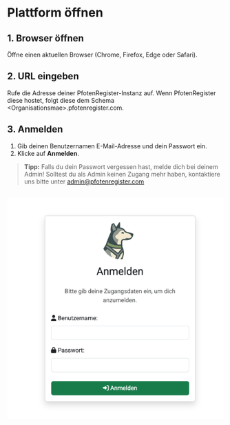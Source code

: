 # Plattform öffnen

## 1. Browser öffnen  
Öffne einen aktuellen Browser (Chrome, Firefox, Edge oder Safari).

## 2. URL eingeben  
Rufe die Adresse deiner PfotenRegister-Instanz auf. Wenn PfotenRegister diese hostet, folgt diese dem Schema <Organisationsmae\>.pfotenregister.com.

## 3. Anmelden  
1. Gib deinen Benutzernamen E-Mail-Adresse und dein Passwort ein.  
2. Klicke auf **Anmelden**.

> **Tipp:** Falls du dein Passwort vergessen hast, melde dich bei deinem Admin! Solltest du als Admin keinen Zugang mehr haben, kontaktiere uns bitte unter [admin@pfotenregister.com](mailto:admin@pfotenregister.com)


![](assets/images/sc_login.png)
---
